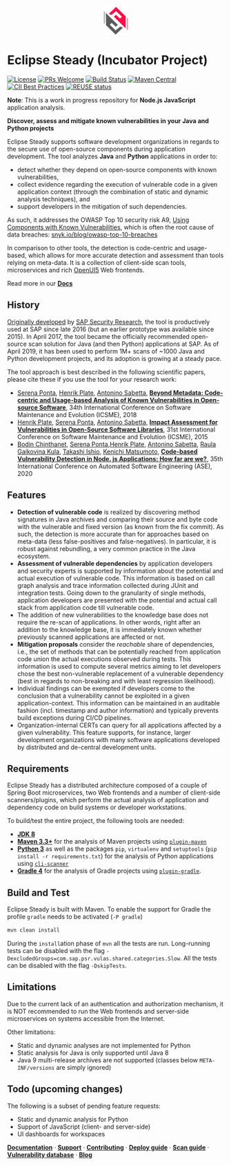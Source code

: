 <p align="center">
    <a href="https://eclipse.github.io/steady/">
        <img height="64" src="docs/public/content/images/ES-logo-152-transparent.png">
    </a>
</p>

# Eclipse Steady (Incubator Project)
[![License](https://img.shields.io/badge/license-Apache%202.0-blue.svg)](LICENSE.txt)
[![PRs Welcome](https://img.shields.io/badge/PRs-welcome-brightgreen.svg)](CONTRIBUTING.md)
[![Build Status](https://travis-ci.org/eclipse/steady.svg?branch=master)](https://travis-ci.org/eclipse/steady)
[![Maven Central](https://maven-badges.herokuapp.com/maven-central/com.sap.research.security.vulas/plugin-maven/badge.svg)](https://maven-badges.herokuapp.com/maven-central/com.sap.research.security.vulas/plugin-maven)
[![CII Best Practices](https://bestpractices.coreinfrastructure.org/projects/4202/badge)](https://bestpractices.coreinfrastructure.org/projects/4202)
[![REUSE status](https://api.reuse.software/badge/github.com/eclipse/steady)](https://api.reuse.software/info/github.com/eclipse/steady)

**Note**: This is a work in progress repository for **Node.js JavaScript** application analysis.

**Discover, assess and mitigate known vulnerabilities in your Java and Python projects**

Eclipse Steady supports software development organizations in regards to the secure use of open-source components during application development. The tool analyzes **Java** and **Python** applications in order to:

- detect whether they depend on open-source components with known vulnerabilities,
- collect evidence regarding the execution of vulnerable code in a given application context (through the combination of static and dynamic analysis techniques), and
- support developers in the mitigation of such dependencies.

As such, it addresses the OWASP Top 10 security risk A9, [Using Components with Known Vulnerabilities](https://www.owasp.org/index.php/Top_10-2017_A9-Using_Components_with_Known_Vulnerabilities), which is often the root cause of data breaches: [snyk.io/blog/owasp-top-10-breaches](https://snyk.io/blog/owasp-top-10-breaches/)

In comparison to other tools, the detection is code-centric and usage-based, which allows for more accurate detection and assessment than tools relying on meta-data.  It is a collection of client-side scan tools, microservices and rich [OpenUI5](https://openui5.hana.ondemand.com/) Web frontends.


Read more in our [**Docs**](https://eclipse.github.io/steady/)

## History

[Originally developed](https://scholar.google.com/citations?user=FOEVZyYAAAAJ&hl=en) by [SAP Security Research](https://www.sap.com/documents/2017/12/cc047065-e67c-0010-82c7-eda71af511fa.html), the tool is productively used at SAP since late 2016 (but an earlier prototype was available since 2015). In April 2017, the tool became the officially recommended open-source scan solution for Java (and then Python) applications at SAP. As of April 2019, it has been used to perform 1M+ scans of ~1000 Java and Python development projects, and its adoption is growing at a steady pace.

The tool approach is best described in the following scientific papers, please cite these if you use the tool for your research work:

- [Serena Ponta](https://scholar.google.com/citations?hl=en&user=DFVwF6sAAAAJ), [Henrik Plate](https://scholar.google.com/citations?user=Kaleo5YAAAAJ&hl=en), [Antonino Sabetta](https://scholar.google.com/citations?hl=en&user=BhcceV8AAAAJ), [**Beyond Metadata: Code-centric and Usage-based Analysis of Known Vulnerabilities in Open-source Software**](https://arxiv.org/abs/1806.05893), 34th International Conference on Software Maintenance and Evolution (ICSME), 2018
- [Henrik Plate](https://scholar.google.com/citations?user=Kaleo5YAAAAJ&hl=en), [Serena Ponta](https://scholar.google.com/citations?hl=en&user=DFVwF6sAAAAJ), [Antonino Sabetta](https://scholar.google.com/citations?hl=en&user=BhcceV8AAAAJ), [**Impact Assessment for Vulnerabilities in Open-Source Software Libraries**](https://arxiv.org/pdf/1504.04971.pdf), 31st International Conference on Software Maintenance and Evolution (ICSME), 2015
- [Bodin Chinthanet](https://scholar.google.com/citations?user=YE8OoZIAAAAJ&hl=en), [Serena Ponta](https://scholar.google.com/citations?hl=en&user=DFVwF6sAAAAJ),[Henrik Plate](https://scholar.google.com/citations?user=Kaleo5YAAAAJ&hl=en),  [Antonino Sabetta](https://scholar.google.com/citations?hl=en&user=BhcceV8AAAAJ), [Raula Gaikovina Kula](https://scholar.google.com/citations?user=BxUrdQEAAAAJ&hl=en), [Takashi Ishio](https://scholar.google.com/citations?user=yCAxs-0AAAAJ&hl=en), [Kenichi Matsumoto](https://scholar.google.com/citations?user=-DfBligAAAAJ&hl=en), [**Code-based Vulnerability Detection in Node. js Applications: How far are we?**](https://arxiv.org/pdf/2008.04568.pdf), 35th International Conference on Automated Software Engineering (ASE), 2020

## Features

- **Detection of vulnerable code** is realized by discovering method signatures in Java archives and comparing their source and byte code with the vulnerable and fixed version (as known from the fix commit). As such, the detection is more accurate than for approaches based on meta-data (less false-positives and false-negatives). In particular, it is robust against rebundling, a very common practice in the Java ecosystem.
- **Assessment of vulnerable dependencies** by application developers and security experts is supported by information about the potential and actual execution of vulnerable code. This information is based on call graph analysis and trace information collected during JUnit and integration tests. Going down to the granularity of single methods, application developers are presented with the potential and actual call stack from application code till vulnerable code.
- The addition of new vulnerabilities to the knowledge base does not require the re-scan of applications. In other words, right after  an addition to the knowledge base, it is immediately known whether previously scanned applications are affected or not.
- **Mitigation proposals** consider the _reachable_ share of dependencies, i.e., the set of methods that can be potentially reached from application code union the actual executions observed during tests. This information is used to compute several metrics aiming to let developers chose the best non-vulnerable replacement of a vulnerable dependency (best in regards to non-breaking and with least regression likelihood).
- Individual findings can be exempted if developers come to the conclusion that a vulnerability cannot be exploited in a given application-context. This information can be maintained in an auditable fashion (incl. timestamp and author information) and typically prevents build exceptions during CI/CD pipelines.
- Organization-internal CERTs can query for all applications affected by a given vulnerability. This feature supports, for instance, larger development organizations with many software applications developed by distributed and de-central development units.

## Requirements

Eclipse Steady has a distributed architecture composed of a couple of Spring Boot microservices, two Web frontends and a number of client-side scanners/plugins, which perform the actual analysis of application and dependency code on build systems or developer workstations.

To build/test the entire project, the following tools are needed:

- **[JDK 8](https://www.oracle.com/technetwork/java/javase/downloads/index.html)**
- **[Maven 3.3+](https://maven.apache.org/download.cgi)** for the analysis of Maven projects using [`plugin-maven`](https://github.com/eclipse/steady/tree/master/plugin-maven)
- **[Python 3](https://www.python.org/downloads/)** as well as the packages `pip`, `virtualenv` and `setuptools` (`pip install -r requirements.txt`) for the analysis of Python applications using [`cli-scanner`](https://github.com/eclipse/steady/tree/master/cli-scanner)
- **[Gradle 4](https://gradle.org/install/)** for the analysis of Gradle projects using [`plugin-gradle`](https://github.com/eclipse/steady/tree/master/plugin-gradle).

## Build and Test

Eclipse Steady is built with Maven. To enable the support for Gradle the profile `gradle` needs to be activated (`-P gradle`)

```sh
mvn clean install
```

During the `install`ation phase of `mvn` all the tests are run. Long-running tests can be disabled with the flag `-DexcludedGroups=com.sap.psr.vulas.shared.categories.Slow`. All the tests can be disabled with the flag `-DskipTests`.

## Limitations

Due to the current lack of an authentication and authorization mechanism, it is NOT recommended to run the Web frontends and server-side microservices on systems accessible from the Internet.

Other limitations:

- Static and dynamic analyses are not implemented for Python
- Static analysis for Java is only supported until Java 8
- Java 9 multi-release archives are not supported (classes below `META-INF/versions` are simply ignored)

## Todo (upcoming changes)

The following is a subset of pending feature requests:

- Static and dynamic analysis for Python
- Support of JavaScript (client- and server-side)
- UI dashboards for workspaces

[**Documentation**](https://eclipse.github.io/steady/user/) · [**Support**](https://eclipse.github.io/steady/user/support/) · [**Contributing**](https://eclipse.github.io/steady/contributor/) · [**Deploy guide**](https://eclipse.github.io/steady/admin/tutorials/docker/) · [**Scan guide**](https://eclipse.github.io/steady/user/tutorials/) · [**Vulnerability database**](https://eclipse.github.io/steady/vuln_db/) · [**Blog**](https://blogs.sap.com/tag/vulas/)